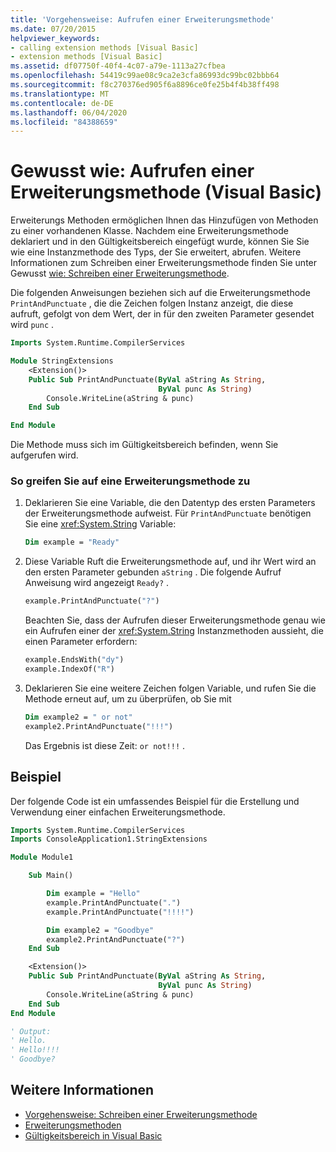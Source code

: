 ```yaml
---
title: 'Vorgehensweise: Aufrufen einer Erweiterungsmethode'
ms.date: 07/20/2015
helpviewer_keywords:
- calling extension methods [Visual Basic]
- extension methods [Visual Basic]
ms.assetid: df07750f-40f4-4c07-a79e-1113a27cfbea
ms.openlocfilehash: 54419c99ae08c9ca2e3cfa86993dc99bc02bbb64
ms.sourcegitcommit: f8c270376ed905f6a8896ce0fe25b4f4b38ff498
ms.translationtype: MT
ms.contentlocale: de-DE
ms.lasthandoff: 06/04/2020
ms.locfileid: "84388659"
---
```

# <a name="how-to-call-an-extension-method-visual-basic"></a>Gewusst wie: Aufrufen einer Erweiterungsmethode (Visual Basic)

Erweiterungs Methoden ermöglichen Ihnen das Hinzufügen von Methoden zu einer vorhandenen Klasse. Nachdem eine Erweiterungsmethode deklariert und in den Gültigkeitsbereich eingefügt wurde, können Sie Sie wie eine Instanzmethode des Typs, der Sie erweitert, abrufen. Weitere Informationen zum Schreiben einer Erweiterungsmethode finden Sie unter Gewusst [wie: Schreiben einer Erweiterungsmethode](./how-to-write-an-extension-method.md).

 Die folgenden Anweisungen beziehen sich auf die Erweiterungsmethode `PrintAndPunctuate` , die die Zeichen folgen Instanz anzeigt, die diese aufruft, gefolgt von dem Wert, der in für den zweiten Parameter gesendet wird `punc` .

```vb
Imports System.Runtime.CompilerServices

Module StringExtensions
    <Extension()>
    Public Sub PrintAndPunctuate(ByVal aString As String,
                                 ByVal punc As String)
        Console.WriteLine(aString & punc)
    End Sub

End Module
```

Die Methode muss sich im Gültigkeitsbereich befinden, wenn Sie aufgerufen wird.

### <a name="to-call-an-extension-method"></a>So greifen Sie auf eine Erweiterungsmethode zu

1. Deklarieren Sie eine Variable, die den Datentyp des ersten Parameters der Erweiterungsmethode aufweist. Für `PrintAndPunctuate` benötigen Sie eine <xref:System.String> Variable:

    ```vb
    Dim example = "Ready"
    ```

2. Diese Variable Ruft die Erweiterungsmethode auf, und ihr Wert wird an den ersten Parameter gebunden `aString` . Die folgende Aufruf Anweisung wird angezeigt `Ready?` .

    ```vb
    example.PrintAndPunctuate("?")
    ```

     Beachten Sie, dass der Aufrufen dieser Erweiterungsmethode genau wie ein Aufrufen einer der <xref:System.String> Instanzmethoden aussieht, die einen Parameter erfordern:

    ```vb
    example.EndsWith("dy")
    example.IndexOf("R")
    ```

3. Deklarieren Sie eine weitere Zeichen folgen Variable, und rufen Sie die Methode erneut auf, um zu überprüfen, ob Sie mit

    ```vb
    Dim example2 = " or not"
    example2.PrintAndPunctuate("!!!")
    ```

     Das Ergebnis ist diese Zeit: `or not!!!` .

## <a name="example"></a>Beispiel
 Der folgende Code ist ein umfassendes Beispiel für die Erstellung und Verwendung einer einfachen Erweiterungsmethode.

```vb
Imports System.Runtime.CompilerServices
Imports ConsoleApplication1.StringExtensions

Module Module1

    Sub Main()

        Dim example = "Hello"
        example.PrintAndPunctuate(".")
        example.PrintAndPunctuate("!!!!")

        Dim example2 = "Goodbye"
        example2.PrintAndPunctuate("?")
    End Sub

    <Extension()>
    Public Sub PrintAndPunctuate(ByVal aString As String,
                                 ByVal punc As String)
        Console.WriteLine(aString & punc)
    End Sub
End Module

' Output:
' Hello.
' Hello!!!!
' Goodbye?
```

## <a name="see-also"></a>Weitere Informationen

- [Vorgehensweise: Schreiben einer Erweiterungsmethode](./how-to-write-an-extension-method.md)
- [Erweiterungsmethoden](./extension-methods.md)
- [Gültigkeitsbereich in Visual Basic](../declared-elements/scope.md)
